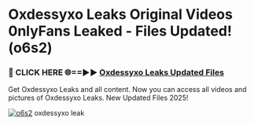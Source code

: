 # Oxdessyxo Leaks Original Videos 0nlyFans Leaked - Files Updated! (o6s2)

<h3>🔴 CLICK HERE 🌐==►► <a href="https://tinyurl.com/3hn5wdd3" rel="nofollow">Oxdessyxo Leaks Updated Files</a></h3>

Get Oxdessyxo Leaks and all content. Now you can access all videos and pictures of Oxdessyxo Leaks. New Updated Files 2025!

[![o6s2](https://i.imgur.com/4HnBqBT.gif)](https://tinyurl.com/3hn5wdd3)
oxdessyxo leak